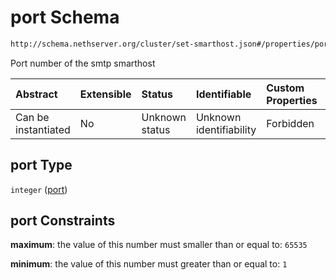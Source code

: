 # port Schema

```txt
http://schema.nethserver.org/cluster/set-smarthost.json#/properties/port
```

Port number of the smtp smarthost

| Abstract            | Extensible | Status         | Identifiable            | Custom Properties | Additional Properties | Access Restrictions | Defined In                                                                |
| :------------------ | :--------- | :------------- | :---------------------- | :---------------- | :-------------------- | :------------------ | :------------------------------------------------------------------------ |
| Can be instantiated | No         | Unknown status | Unknown identifiability | Forbidden         | Allowed               | none                | [set-smarthost.json\*](cluster/set-smarthost.json "open original schema") |

## port Type

`integer` ([port](set-smarthost-properties-port.md))

## port Constraints

**maximum**: the value of this number must smaller than or equal to: `65535`

**minimum**: the value of this number must greater than or equal to: `1`
